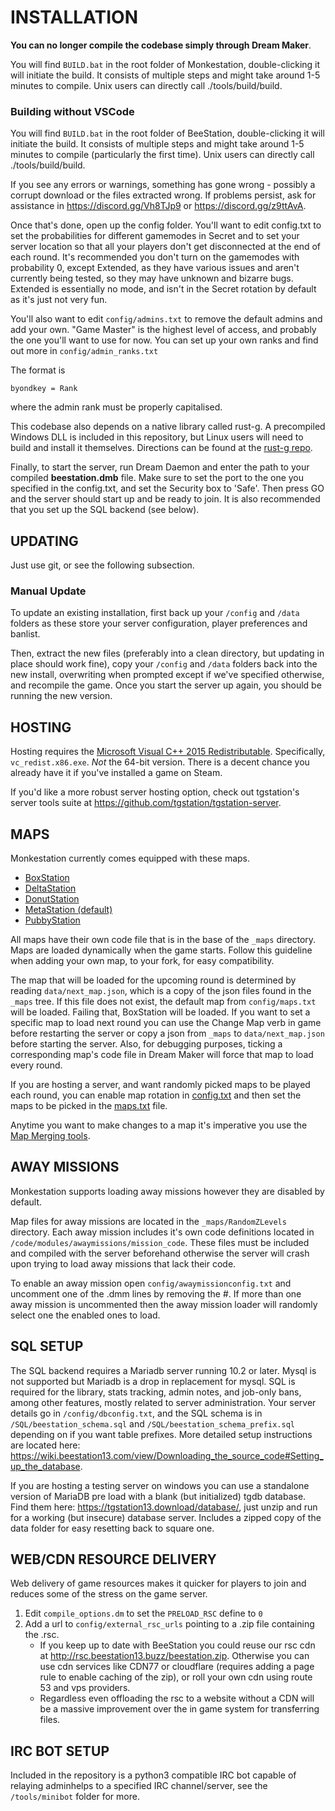 # INSTALLATION

**You can no longer compile the codebase simply through Dream Maker**.

You will find `BUILD.bat` in the root folder of Monkestation, double-clicking it will initiate the build. It consists of multiple steps and might take around 1-5 minutes to compile. Unix users can directly call ./tools/build/build.

### Building without VSCode
You will find `BUILD.bat` in the root folder of BeeStation, double-clicking it will initiate the build. It consists of multiple steps and might take around 1-5 minutes to compile (particularly the first time). Unix users can directly call ./tools/build/build.

If you see any errors or warnings, something has gone wrong - possibly a corrupt download or the files extracted wrong.
If problems persist, ask for assistance in <https://discord.gg/Vh8TJp9> or <https://discord.gg/z9ttAvA>.

Once that's done, open up the config folder.
You'll want to edit config.txt to set the probabilities for different gamemodes in Secret and to set your server location so that all your players don't get disconnected at the end of each round.
It's recommended you don't turn on the gamemodes with probability 0, except Extended, as they have various issues and aren't currently being tested, so they may have unknown and bizarre bugs. Extended is essentially no mode, and isn't in the Secret rotation by default as it's just not very fun.

You'll also want to edit `config/admins.txt` to remove the default admins and add your own.
"Game Master" is the highest level of access, and probably the one you'll want to use for now.
You can set up your own ranks and find out more in `config/admin_ranks.txt`

The format is

```text
byondkey = Rank
```

where the admin rank must be properly capitalised.

This codebase also depends on a native library called rust-g.
A precompiled Windows DLL is included in this repository, but Linux users will need to build and install it themselves.
Directions can be found at the [rust-g repo](https://github.com/tgstation/rust-g).

Finally, to start the server, run Dream Daemon and enter the path to your compiled **beestation.dmb** file.
Make sure to set the port to the one you specified in the config.txt, and set the Security box to 'Safe'.
Then press GO and the server should start up and be ready to join.
It is also recommended that you set up the SQL backend (see below).

## UPDATING

Just use git, or see the following subsection.

### Manual Update

To update an existing installation, first back up your `/config` and `/data` folders as these store your server configuration, player preferences and banlist.

Then, extract the new files (preferably into a clean directory, but updating in place should work fine), copy your `/config` and `/data` folders back into the new install, overwriting when prompted except if we've specified otherwise, and recompile the game.
Once you start the server up again, you should be running the new version.

## HOSTING

Hosting requires the [Microsoft Visual C++ 2015 Redistributable](https://www.microsoft.com/en-us/download/details.aspx?id=52685).
Specifically, `vc_redist.x86.exe`. *Not* the 64-bit version. There is a decent chance you already have it if you've installed a game on Steam.

If you'd like a more robust server hosting option, check out tgstation's server tools suite at <https://github.com/tgstation/tgstation-server>.

## MAPS

Monkestation currently comes equipped with these maps.

* [BoxStation](https://wiki.beestation13.com/view/Boxstation)
* [DeltaStation](https://wiki.beestation13.com/view/DeltaStation)
* [DonutStation](https://wiki.beestation13.com/view/DonutStation)
* [MetaStation (default)](https://wiki.beestation13.com/view/MetaStation)
* [PubbyStation](https://wiki.beestation13.com/view/PubbyStation)

All maps have their own code file that is in the base of the `_maps` directory. Maps are loaded dynamically when the game starts. Follow this guideline when adding your own map, to your fork, for easy compatibility.

The map that will be loaded for the upcoming round is determined by reading `data/next_map.json`, which is a copy of the json files found in the `_maps` tree.
If this file does not exist, the default map from `config/maps.txt` will be loaded. Failing that, BoxStation will be loaded.
If you want to set a specific map to load next round you can use the Change Map verb in game before restarting the server or copy a json from `_maps` to `data/next_map.json` before starting the server.
Also, for debugging purposes, ticking a corresponding map's code file in Dream Maker will force that map to load every round.

If you are hosting a server, and want randomly picked maps to be played each round, you can enable map rotation in [config.txt](config/config.txt) and then set the maps to be picked in the [maps.txt](config/maps.txt) file.

Anytime you want to make changes to a map it's imperative you use the [Map Merging tools](https://wiki.beestation13.com/view/Map_Merger).

## AWAY MISSIONS

Monkestation supports loading away missions however they are disabled by default.

Map files for away missions are located in the `_maps/RandomZLevels` directory.
Each away mission includes it's own code definitions located in `/code/modules/awaymissions/mission_code`.
These files must be included and compiled with the server beforehand otherwise the server will crash upon trying to load away missions that lack their code.

To enable an away mission open `config/awaymissionconfig.txt` and uncomment one of the .dmm lines by removing the #.
If more than one away mission is uncommented then the away mission loader will randomly select one the enabled ones to load.

## SQL SETUP

The SQL backend requires a Mariadb server running 10.2 or later. Mysql is not supported but Mariadb is a drop in replacement for mysql. SQL is required for the library, stats tracking, admin notes, and job-only bans, among other features, mostly related to server administration. Your server details go in `/config/dbconfig.txt`, and the SQL schema is in `/SQL/beestation_schema.sql` and `/SQL/beestation_schema_prefix.sql` depending on if you want table prefixes.  More detailed setup instructions are located here: <https://wiki.beestation13.com/view/Downloading_the_source_code#Setting_up_the_database>.

If you are hosting a testing server on windows you can use a standalone version of MariaDB pre load with a blank (but initialized) tgdb database. Find them here: <https://tgstation13.download/database/>, just unzip and run for a working (but insecure) database server. Includes a zipped copy of the data folder for easy resetting back to square one.

## WEB/CDN RESOURCE DELIVERY

Web delivery of game resources makes it quicker for players to join and reduces some of the stress on the game server.

1. Edit `compile_options.dm` to set the `PRELOAD_RSC` define to `0`
1. Add a url to `config/external_rsc_urls` pointing to a .zip file containing the .rsc.
    * If you keep up to date with BeeStation you could reuse our rsc cdn at <http://rsc.beestation13.buzz/beestation.zip>. Otherwise you can use cdn services like CDN77 or cloudflare (requires adding a page rule to enable caching of the zip), or roll your own cdn using route 53 and vps providers.
    * Regardless even offloading the rsc to a website without a CDN will be a massive improvement over the in game system for transferring files.

## IRC BOT SETUP

Included in the repository is a python3 compatible IRC bot capable of relaying adminhelps to a specified IRC channel/server, see the `/tools/minibot` folder for more.
